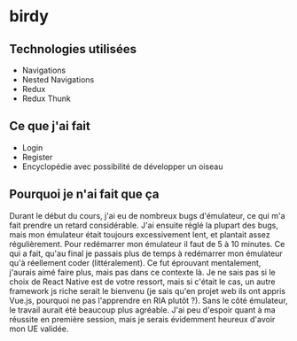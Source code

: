 # birdy
## Technologies utilisées
* Navigations
* Nested Navigations
* Redux
* Redux Thunk
## Ce que j'ai fait
* Login
* Register
* Encyclopédie avec possibilité de développer un oiseau
## Pourquoi je n'ai fait que ça
Durant le début du cours, j'ai eu de nombreux bugs d'émulateur, ce qui m'a fait prendre un retard considérable. J'ai ensuite réglé la plupart des bugs, mais mon émulateur était toujours excessivement lent, et plantait assez régulièrement. Pour redémarrer mon émulateur il faut de 5 à 10 minutes. Ce qui a fait, qu'au final je passais plus de temps à redémarrer mon émulateur qu'à réellement coder (littéralement). Ce fut éprouvant mentalement, j'aurais aimé faire plus, mais pas dans ce contexte là. Je ne sais pas si le choix de React Native est de votre ressort, mais si c'était le cas, un autre framework js riche serait le bienvenu (je sais qu'en projet web ils ont appris Vue.js, pourquoi ne pas l'apprendre en RIA plutôt ?). Sans le côté émulateur, le travail aurait été beaucoup plus agréable. J'ai peu d'espoir quant à ma réussite en première session, mais je serais évidemment heureux d'avoir mon UE validée.
